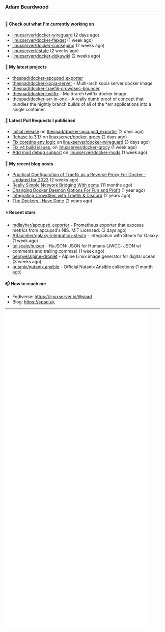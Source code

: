 ### Adam Beardwood
---
#### 👷 Check out what I'm currently working on

- [linuxserver/docker-wireguard](https://github.com/linuxserver/docker-wireguard) (2 days ago)
- [linuxserver/docker-flexget](https://github.com/linuxserver/docker-flexget) (1 week ago)
- [linuxserver/docker-smokeping](https://github.com/linuxserver/docker-smokeping) (2 weeks ago)
- [linuxserver/cstate](https://github.com/linuxserver/cstate) (2 weeks ago)
- [linuxserver/docker-dokuwiki](https://github.com/linuxserver/docker-dokuwiki) (2 weeks ago)

#### 🌱 My latest projects

- [thespad/docker-apcupsd_exporter](https://github.com/thespad/docker-apcupsd_exporter)
- [thespad/docker-kopia-server](https://github.com/thespad/docker-kopia-server) - Multi-arch kopia server docker image 
- [thespad/docker-traefik-crowdsec-bouncer](https://github.com/thespad/docker-traefik-crowdsec-bouncer)
- [thespad/docker-twitfix](https://github.com/thespad/docker-twitfix) - Multi-arch twitfix docker image
- [thespad/docker-arr-in-one](https://github.com/thespad/docker-arr-in-one) - A really dumb proof of concept that bundles the nightly branch builds of all of the *arr applications into a single container.

#### 🔨 Latest Pull Requests I published

- [Initial release](https://github.com/thespad/docker-apcupsd_exporter/pull/1) on [thespad/docker-apcupsd_exporter](https://github.com/thespad/docker-apcupsd_exporter) (2 days ago)
- [Rebase to 3.17](https://github.com/linuxserver/docker-grocy/pull/71) on [linuxserver/docker-grocy](https://github.com/linuxserver/docker-grocy) (2 days ago)
- [Fix coredns env logic](https://github.com/linuxserver/docker-wireguard/pull/293) on [linuxserver/docker-wireguard](https://github.com/linuxserver/docker-wireguard) (3 days ago)
- [Fix v4 build issues.](https://github.com/linuxserver/docker-grocy/pull/69) on [linuxserver/docker-grocy](https://github.com/linuxserver/docker-grocy) (1 week ago)
- [Add mod debug support](https://github.com/linuxserver/docker-mods/pull/735) on [linuxserver/docker-mods](https://github.com/linuxserver/docker-mods) (1 week ago)

#### 📜 My recent blog posts

- [Practical Configuration of Traefik as a Reverse Proxy For Docker - Updated for 2023](https://spad.uk/practical-configuration-of-traefik-as-a-reverse-proxy-for-docker-updated-for-2023/) (2 weeks ago)
- [Really Simple Network Bridging With qemu](https://spad.uk/really-simple-network-bridging-with-qemu/) (11 months ago)
- [Changing Docker Daemon Options For Fun and Profit](https://spad.uk/changing-docker-daemon-options-for-fun-and-profit/) (1 year ago)
- [Integrating CrowdSec with Traefik &amp; Discord](https://spad.uk/integrating-crowdsec-with-traefik-discord/) (2 years ago)
- [The Dockers I Have Done](https://spad.uk/the-dockers-ive-done/) (2 years ago)

#### ⭐ Recent stars

- [mdlayher/apcupsd_exporter](https://github.com/mdlayher/apcupsd_exporter) - Prometheus exporter that exposes metrics from apcupsd&#39;s NIS. MIT Licensed. (3 days ago)
- [ABaumher/galaxy-integration-steam](https://github.com/ABaumher/galaxy-integration-steam) - Integration with Steam for Galaxy (1 week ago)
- [tailscale/hujson](https://github.com/tailscale/hujson) - HuJSON: JSON for Humans (JWCC: JSON w/ comments and trailing commas) (1 week ago)
- [benpye/alpine-droplet](https://github.com/benpye/alpine-droplet) - Alpine Linux image generator for digital ocean (3 weeks ago)
- [nutanix/nutanix.ansible](https://github.com/nutanix/nutanix.ansible) - Official Nutanix Ansible collections (1 month ago)

#### 📫 How to reach me
- Fediverse: https://linuxserver.io/@spad
- Blog: https://spad.uk
---
<img src="https://raw.githubusercontent.com/thespad/thespad/main/github-metrics.svg">
